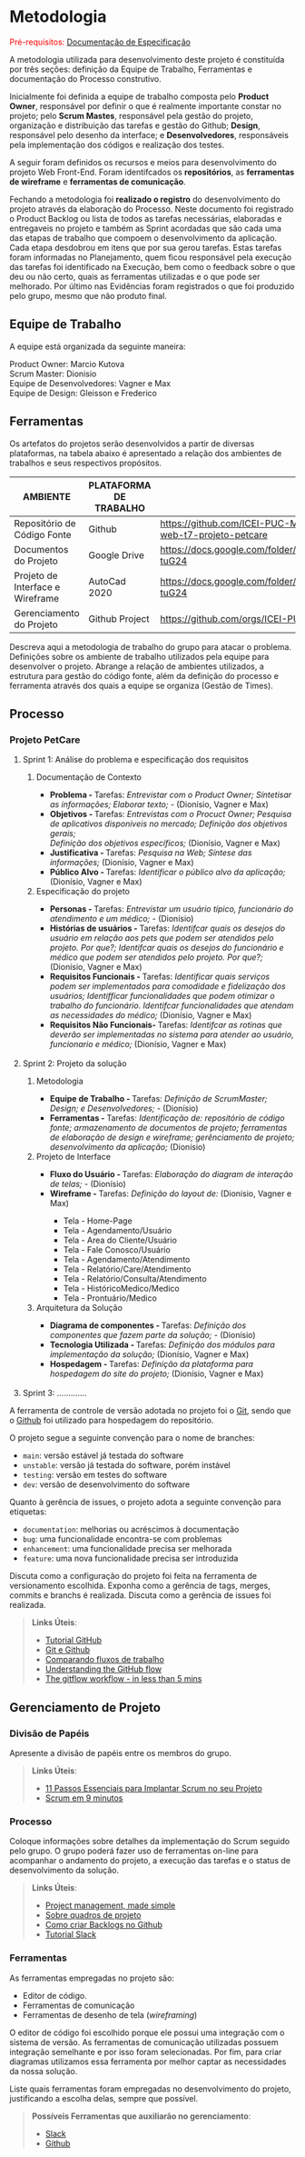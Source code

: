 
# Metodologia

<span style="color:red">Pré-requisitos: <a href="2-Especificação do Projeto.md"> Documentação de Especificação</a></span>


A metodologia utilizada para desenvolvimento deste projeto é constituída por três seções: definição da Equipe de Trabalho, Ferramentas e documentação do Processo construtivo. 

Inicialmente foi definida a equipe de trabalho composta pelo <strong>Product Owner</strong>, responsável por definir o que é realmente importante constar no projeto; pelo <strong>Scrum Mastes</strong>, responsável pela gestão do projeto, organização e distribuição das tarefas e gestão do Github; <strong>Design</strong>, responsável pelo desenho da interface; e <strong>Desenvolvedores</strong>, responsáveis pela implementação dos códigos e realização dos testes. 

A seguir foram definidos os recursos e meios para desenvolvimento do projeto Web Front-End. Foram identifcados os <strong>repositórios</strong>, as <strong>ferramentas de wireframe</strong> e <strong>ferramentas de comunicação</strong>.

Fechando a metodologia foi <b>realizado o registro</b> do desenvolvimento do projeto através da elaboração do Processo. Neste documento foi registrado o Product Backlog ou lista de todos as tarefas necessárias, elaboradas e entregaveis no projeto e também as Sprint acordadas que são cada uma das etapas de trabalho que compoem o desenvolvimento da aplicação. Cada etapa desdobrou em itens que por sua gerou tarefas. Estas tarefas foram informadas no Planejamento, quem ficou responsável pela execução das tarefas foi identificado na Execução, bem como o feedback sobre o que deu ou não certo, quais as ferramentas utilizadas e o que pode ser melhorado. Por último nas Evidências foram registrados o que foi produzido pelo grupo, mesmo que não produto final.


## Equipe de Trabalho

A equipe está organizada da seguinte maneira:

Product Owner: Marcio Kutova <br>
Scrum Master:  Dionisio <br>
Equipe de Desenvolvedores: Vagner e Max <br>
Equipe de Design:  Gleisson e Frederico

## Ferramentas

Os artefatos do projetos serão desenvolvidos a partir de diversas plataformas, na tabela abaixo é apresentado a relação dos ambientes de trabalhos e seus respectivos propósitos.

|AMBIENTE| PLATAFORMA DE TRABALHO      |LINK DE ACESSO                 |
|--------------------|-----------------------------------------|----------------------------------------|
|Repositório de Código Fonte    | Github | https://github.com/ICEI-PUC-Minas-PMV-ADS/pmv-ads-2022-2-e1-proj-web-t7-projeto-petcare |
|Documentos do Projeto | Google Drive  | https://docs.google.com/folder/d/1xE9t6zD78VnVkeOSgDfss33QWe85ogqYpx9x-tuG24 |
|Projeto de Interface e Wireframe | AutoCad 2020 | https://docs.google.com/folder/d/1xE9t6zD78VnVkeOSgDfss33QWe85ogqYpx9x-tuG24 |
|Gerenciamento do Projeto   | Github Project   | https://github.com/orgs/ICEI-PUC-Minas-PMV-ADS/projects/193 |


Descreva aqui a metodologia de trabalho do grupo para atacar o problema. Definições sobre os ambiente de trabalho utilizados pela  equipe para desenvolver o projeto. Abrange a relação de ambientes utilizados, a estrutura para gestão do código fonte, além da definição do processo e ferramenta através dos quais a equipe se organiza (Gestão de Times).

## Processo

### Projeto PetCare
<ol>
 <li> Sprint 1: Análise do problema e especificação dos requisitos</li>
      <ol>
       <li>Documentação de Contexto</li>
           <ul>
            <li><b>Problema - </b> Tarefas: <i>Entrevistar com o Product Owner;  Síntetisar as informações; Elaborar texto;</i> - (Dionísio, Vagner e Max)</li>
            <li><b>Objetivos - </b> Tarefas: <i>Entrevistas com o Procuct Owner; Pesquisa de aplicativos disponiveis no mercado;  Definição dos objetivos gerais; <br> 
             Definição dos objetivos específicos;</i> (Dionísio, Vagner e Max)</li>
            <li><b>Justificativa - </b> Tarefas: <i>Pesquisa na Web; Síntese das informações;</i> (Dionísio, Vagner e Max)</li>
            <li><b>Público Alvo - </b> Tarefas: <i>Identificar o público alvo da aplicação;</i> (Dionísio, Vagner e Max)</li>
           </ul>
       <li>Especificação do projeto</li>
           <ul>
            <li><b>Personas - </b> Tarefas: <i>Entrevistar um usuário típico, funcionário do atendimento e um médico;</i> - (Dionísio)</li>
            <li><b>Histórias de usuários - </b> Tarefas: <i>Identifcar quais os desejos do usuário em relação aos pets que podem ser atendidos pelo projeto. Por que?; Identifcar quais os desejos do funcionário e médico que podem ser atendidos pelo projeto. Por que?; </i> (Dionísio, Vagner e Max)</li>
            <li><b>Requisitos Funcionais - </b> Tarefas: <i>Identificar quais serviços podem ser implementados para comodidade e fidelização dos usuários; Identifficar funcionalidades que podem otimizar o trabalho do funcionário. Identifcar funcionalidades que atendam as necessidades do médico; </i> (Dionísio, Vagner e Max)</li>
            <li><b>Requisitos Não Funcionais- </b> Tarefas: <i>Identifcar as rotinas que deverão ser implementadas no sistema para atender ao usuário, funcionario e médico;</i> (Dionísio, Vagner e Max)</li>
           </ul>
      </ol><br>
 <li>Sprint 2: Projeto da solução</li>
      <ol>
       <li>Metodologia</li>
           <ul>
            <li><b>Equipe de Trabalho - </b> Tarefas: <i>Definição de ScrumMaster; Design; e Desenvolvedores;</i> - (Dionísio)</li>
            <li><b>Ferramentas - </b> Tarefas: <i>Identificação de: repositório de código fonte; armazenamento de documentos de projeto; ferramentas de elaboração de design e wireframe; gerênciamento de projeto; desenvolvimento da aplicação;</i> (Dionísio)</li>
           </ul>
       <li>Projeto de Interface</li>
           <ul>
            <li><b>Fluxo do Usuário - </b> Tarefas: <i>Elaboração do diagram de interação de telas;</i> - (Dionísio)</li>
            <li><b>Wireframe - </b> Tarefas: <i>Definição do layout de: </i> (Dionísio, Vagner e Max)</li>
               <ul>
                <li>Tela - Home-Page</li>
                <li>Tela - Agendamento/Usuário</li>
                <li>Tela - Area do Cliente/Usuário</li>
                <li>Tela - Fale Conosco/Usuário</li>
                <li>Tela - Agendamento/Atendimento</li>
                <li>Tela - Relatório/Care/Atendimento</li>
                <li>Tela - Relatório/Consulta/Atendimento</li>
                <li>Tela - HistóricoMedico/Medico</li>
                <li>Tela - Prontuário/Medico</li>
               </ul>
           </ul>
       <li>Arquitetura da Solução</li>
           <ul>
            <li><b>Diagrama de componentes - </b> Tarefas: <i>Definição dos componentes que fazem parte da solução;</i> - (Dionísio)</li>
            <li><b>Tecnologia Utilizada - </b> Tarefas: <i>Definição dos módulos para implementação da solução; </i> (Dionísio, Vagner e Max)</li>
            <li><b>Hospedagem - </b> Tarefas: <i>Definição da plataforma para hospedagem do site do projeto; </i> (Dionísio, Vagner e Max)</li>
           </ul>
     </ol><br>
  <li>Sprint 3: .............</li>
</ol>

 

A ferramenta de controle de versão adotada no projeto foi o
[Git](https://git-scm.com/), sendo que o [Github](https://github.com)
foi utilizado para hospedagem do repositório.

O projeto segue a seguinte convenção para o nome de branches:

- `main`: versão estável já testada do software
- `unstable`: versão já testada do software, porém instável
- `testing`: versão em testes do software
- `dev`: versão de desenvolvimento do software

Quanto à gerência de issues, o projeto adota a seguinte convenção para
etiquetas:

- `documentation`: melhorias ou acréscimos à documentação
- `bug`: uma funcionalidade encontra-se com problemas
- `enhancement`: uma funcionalidade precisa ser melhorada
- `feature`: uma nova funcionalidade precisa ser introduzida

Discuta como a configuração do projeto foi feita na ferramenta de versionamento escolhida. Exponha como a gerência de tags, merges, commits e branchs é realizada. Discuta como a gerência de issues foi realizada.

> **Links Úteis**:
> - [Tutorial GitHub](https://guides.github.com/activities/hello-world/)
> - [Git e Github](https://www.youtube.com/playlist?list=PLHz_AreHm4dm7ZULPAmadvNhH6vk9oNZA)
>  - [Comparando fluxos de trabalho](https://www.atlassian.com/br/git/tutorials/comparing-workflows)
> - [Understanding the GitHub flow](https://guides.github.com/introduction/flow/)
> - [The gitflow workflow - in less than 5 mins](https://www.youtube.com/watch?v=1SXpE08hvGs)

## Gerenciamento de Projeto

### Divisão de Papéis

Apresente a divisão de papéis entre os membros do grupo.

> **Links Úteis**:
> - [11 Passos Essenciais para Implantar Scrum no seu 
> Projeto](https://mindmaster.com.br/scrum-11-passos/)
> - [Scrum em 9 minutos](https://www.youtube.com/watch?v=XfvQWnRgxG0)

### Processo

Coloque  informações sobre detalhes da implementação do Scrum seguido pelo grupo. O grupo poderá fazer uso de ferramentas on-line para acompanhar o andamento do projeto, a execução das tarefas e o status de desenvolvimento da solução.
 
> **Links Úteis**:
> - [Project management, made simple](https://github.com/features/project-management/)
> - [Sobre quadros de projeto](https://docs.github.com/pt/github/managing-your-work-on-github/about-project-boards)
> - [Como criar Backlogs no Github](https://www.youtube.com/watch?v=RXEy6CFu9Hk)
> - [Tutorial Slack](https://slack.com/intl/en-br/)

### Ferramentas

As ferramentas empregadas no projeto são:

- Editor de código.
- Ferramentas de comunicação
- Ferramentas de desenho de tela (_wireframing_)

O editor de código foi escolhido porque ele possui uma integração com o
sistema de versão. As ferramentas de comunicação utilizadas possuem
integração semelhante e por isso foram selecionadas. Por fim, para criar
diagramas utilizamos essa ferramenta por melhor captar as
necessidades da nossa solução.

Liste quais ferramentas foram empregadas no desenvolvimento do projeto, justificando a escolha delas, sempre que possível.
 
> **Possíveis Ferramentas que auxiliarão no gerenciamento**: 
> - [Slack](https://slack.com/)
> - [Github](https://github.com/)
